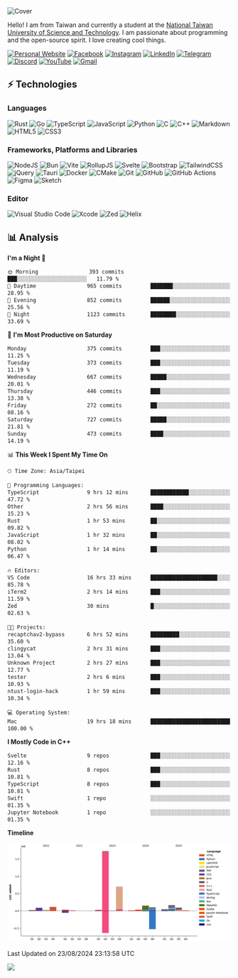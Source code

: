 <picture>
  <source media="(prefers-color-scheme: dark)" srcset="https://github.com/CRT-HAO/CRT-HAO/assets/31580253/6f53f4ab-546f-4db7-9f30-2c5b0711c0a2">
  <img alt="Cover" src="https://github.com/CRT-HAO/CRT-HAO/assets/31580253/4efdfca0-1005-43ab-8c60-07e6973a89b2">
</picture>

Hello! I am from Taiwan and currently a student at the [National Taiwan University of Science and Technology](https://www.ntust.edu.tw/). I am passionate about programming and the open-source spirit. I love creating cool things.

[![Personal Website](https://img.shields.io/badge/Personal%20Website-%23000000.svg?style=for-the-badge)](https://hayden.tw/)
[![Facebook](https://img.shields.io/badge/Facebook-%231877F2.svg?style=for-the-badge&logo=Facebook&logoColor=white)](https://www.facebook.com/CRT.HAO.CHUN/)
[![Instagram](https://img.shields.io/badge/Instagram-%23E4405F.svg?style=for-the-badge&logo=Instagram&logoColor=white)](https://www.instagram.com/crt_hao/)
[![LinkedIn](https://img.shields.io/badge/linkedin-%230077B5.svg?style=for-the-badge&logo=linkedin&logoColor=white)](https://www.linkedin.com/in/crthao/)
[![Telegram](https://img.shields.io/badge/Telegram-2CA5E0?style=for-the-badge&logo=telegram&logoColor=white)](https://t.me/CRT_HAO)
[![Discord](https://img.shields.io/badge/Discord-%235865F2.svg?style=for-the-badge&logo=discord&logoColor=white)](https://discordapp.com/users/401324674371551234)
[![YouTube](https://img.shields.io/badge/YouTube-%23FF0000.svg?style=for-the-badge&logo=YouTube&logoColor=white)](https://www.youtube.com/channel/UC-WnTCkztbitHGXnmvipUUg)
[![Gmail](https://img.shields.io/badge/Gmail-D14836?style=for-the-badge&logo=gmail&logoColor=white)](mailto:m831718@gmail.com)

## ⚡ Technologies

### Languages

![Rust](https://img.shields.io/badge/rust-%23000000.svg?style=for-the-badge&logo=rust&logoColor=white)
![Go](https://img.shields.io/badge/go-%2300ADD8.svg?style=for-the-badge&logo=go&logoColor=white)
![TypeScript](https://img.shields.io/badge/typescript-%23007ACC.svg?style=for-the-badge&logo=typescript&logoColor=white)
![JavaScript](https://img.shields.io/badge/javascript-%23323330.svg?style=for-the-badge&logo=javascript&logoColor=%23F7DF1E)
![Python](https://img.shields.io/badge/python-3670A0?style=for-the-badge&logo=python&logoColor=ffdd54)
![C](https://img.shields.io/badge/c-%2300599C.svg?style=for-the-badge&logo=c&logoColor=white)
![C++](https://img.shields.io/badge/c++-%2300599C.svg?style=for-the-badge&logo=c%2B%2B&logoColor=white)
![Markdown](https://img.shields.io/badge/markdown-%23000000.svg?style=for-the-badge&logo=markdown&logoColor=white)
![HTML5](https://img.shields.io/badge/html5-%23E34F26.svg?style=for-the-badge&logo=html5&logoColor=white)
![CSS3](https://img.shields.io/badge/css3-%231572B6.svg?style=for-the-badge&logo=css3&logoColor=white)

### Frameworks, Platforms and Libraries

![NodeJS](https://img.shields.io/badge/node.js-6DA55F?style=for-the-badge&logo=node.js&logoColor=white)
![Bun](https://img.shields.io/badge/Bun-%23000000.svg?style=for-the-badge&logo=bun&logoColor=white)
![Vite](https://img.shields.io/badge/vite-%23646CFF.svg?style=for-the-badge&logo=vite&logoColor=white)
![RollupJS](https://img.shields.io/badge/RollupJS-ef3335?style=for-the-badge&logo=rollup.js&logoColor=white)
![Svelte](https://img.shields.io/badge/svelte-%23f1413d.svg?style=for-the-badge&logo=svelte&logoColor=white)
![Bootstrap](https://img.shields.io/badge/bootstrap-%238511FA.svg?style=for-the-badge&logo=bootstrap&logoColor=white)
![TailwindCSS](https://img.shields.io/badge/tailwindcss-%2338B2AC.svg?style=for-the-badge&logo=tailwind-css&logoColor=white)
![jQuery](https://img.shields.io/badge/jquery-%230769AD.svg?style=for-the-badge&logo=jquery&logoColor=white)
![Tauri](https://img.shields.io/badge/tauri-%2324C8DB.svg?style=for-the-badge&logo=tauri&logoColor=%23FFFFFF)
![Docker](https://img.shields.io/badge/docker-%230db7ed.svg?style=for-the-badge&logo=docker&logoColor=white)
![CMake](https://img.shields.io/badge/CMake-%23008FBA.svg?style=for-the-badge&logo=cmake&logoColor=white)
![Git](https://img.shields.io/badge/git-%23F05033.svg?style=for-the-badge&logo=git&logoColor=white)
![GitHub](https://img.shields.io/badge/github-%23121011.svg?style=for-the-badge&logo=github&logoColor=white)
![GitHub Actions](https://img.shields.io/badge/github%20actions-%232671E5.svg?style=for-the-badge&logo=githubactions&logoColor=white)
![Figma](https://img.shields.io/badge/figma-%23F24E1E.svg?style=for-the-badge&logo=figma&logoColor=white)
![Sketch](https://img.shields.io/badge/Sketch-FFB387?style=for-the-badge&logo=sketch&logoColor=black)

### Editor

![Visual Studio Code](https://img.shields.io/badge/Visual%20Studio%20Code-0078d7.svg?style=for-the-badge&logo=visual-studio-code&logoColor=white)
![Xcode](https://img.shields.io/badge/Xcode-007ACC?style=for-the-badge&logo=Xcode&logoColor=white)
![Zed](https://img.shields.io/badge/Zed-F6F5F0?style=for-the-badge&logo=zed&logoColor=black)
![Helix](https://img.shields.io/badge/Helix-281733?style=for-the-badge&logo=helix&logoColor=white)

## 📊 Analysis

<!--START_SECTION:waka-->
**I'm a Night 🦉** 

```text
🌞 Morning                393 commits         ███░░░░░░░░░░░░░░░░░░░░░░   11.79 % 
🌆 Daytime                965 commits         ███████░░░░░░░░░░░░░░░░░░   28.95 % 
🌃 Evening                852 commits         ██████░░░░░░░░░░░░░░░░░░░   25.56 % 
🌙 Night                  1123 commits        ████████░░░░░░░░░░░░░░░░░   33.69 % 
```
📅 **I'm Most Productive on Saturday** 

```text
Monday                   375 commits         ███░░░░░░░░░░░░░░░░░░░░░░   11.25 % 
Tuesday                  373 commits         ███░░░░░░░░░░░░░░░░░░░░░░   11.19 % 
Wednesday                667 commits         █████░░░░░░░░░░░░░░░░░░░░   20.01 % 
Thursday                 446 commits         ███░░░░░░░░░░░░░░░░░░░░░░   13.38 % 
Friday                   272 commits         ██░░░░░░░░░░░░░░░░░░░░░░░   08.16 % 
Saturday                 727 commits         █████░░░░░░░░░░░░░░░░░░░░   21.81 % 
Sunday                   473 commits         ████░░░░░░░░░░░░░░░░░░░░░   14.19 % 
```


📊 **This Week I Spent My Time On** 

```text
🕑︎ Time Zone: Asia/Taipei

💬 Programming Languages: 
TypeScript               9 hrs 12 mins       ████████████░░░░░░░░░░░░░   47.72 % 
Other                    2 hrs 56 mins       ████░░░░░░░░░░░░░░░░░░░░░   15.23 % 
Rust                     1 hr 53 mins        ██░░░░░░░░░░░░░░░░░░░░░░░   09.82 % 
JavaScript               1 hr 32 mins        ██░░░░░░░░░░░░░░░░░░░░░░░   08.02 % 
Python                   1 hr 14 mins        ██░░░░░░░░░░░░░░░░░░░░░░░   06.47 % 

🔥 Editors: 
VS Code                  16 hrs 33 mins      █████████████████████░░░░   85.78 % 
iTerm2                   2 hrs 14 mins       ███░░░░░░░░░░░░░░░░░░░░░░   11.59 % 
Zed                      30 mins             █░░░░░░░░░░░░░░░░░░░░░░░░   02.63 % 

🐱‍💻 Projects: 
recaptchav2-bypass       6 hrs 52 mins       █████████░░░░░░░░░░░░░░░░   35.60 % 
clingycat                2 hrs 31 mins       ███░░░░░░░░░░░░░░░░░░░░░░   13.04 % 
Unknown Project          2 hrs 27 mins       ███░░░░░░░░░░░░░░░░░░░░░░   12.77 % 
tester                   2 hrs 6 mins        ███░░░░░░░░░░░░░░░░░░░░░░   10.93 % 
ntust-login-hack         1 hr 59 mins        ███░░░░░░░░░░░░░░░░░░░░░░   10.34 % 

💻 Operating System: 
Mac                      19 hrs 18 mins      █████████████████████████   100.00 % 
```

**I Mostly Code in C++** 

```text
Svelte                   9 repos             ███░░░░░░░░░░░░░░░░░░░░░░   12.16 % 
Rust                     8 repos             ███░░░░░░░░░░░░░░░░░░░░░░   10.81 % 
TypeScript               8 repos             ███░░░░░░░░░░░░░░░░░░░░░░   10.81 % 
Swift                    1 repo              ░░░░░░░░░░░░░░░░░░░░░░░░░   01.35 % 
Jupyter Notebook         1 repo              ░░░░░░░░░░░░░░░░░░░░░░░░░   01.35 % 
```



**Timeline**

![Lines of Code chart](https://raw.githubusercontent.com/hayd1n/hayd1n/main/assets/bar_graph.png)


 Last Updated on 23/08/2024 23:13:58 UTC
<!--END_SECTION:waka-->

![](https://komarev.com/ghpvc/?username=CRT-HAO&style=flat-square)
